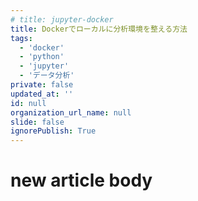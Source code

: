 ```yaml
---
# title: jupyter-docker
title: Dockerでローカルに分析環境を整える方法
tags:
  - 'docker'
  - 'python'
  - 'jupyter'
  - 'データ分析'
private: false
updated_at: ''
id: null
organization_url_name: null
slide: false
ignorePublish: True
---
```

# new article body
